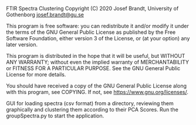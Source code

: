 FTIR Spectra Clustering
Copyright (C) 2020 Josef Brandt,
University of Gothenborg <josef.brandt@gu.se>

This program is free software: you can redistribute it and/or modify
it under the terms of the GNU General Public License as published by
the Free Software Foundation, either version 3 of the License, or
(at your option) any later version.

This program is distributed in the hope that it will be useful,
but WITHOUT ANY WARRANTY; without even the implied warranty of
MERCHANTABILITY or FITNESS FOR A PARTICULAR PURPOSE.  See the
GNU General Public License for more details.

You should have received a copy of the GNU General Public License
along with this program, see COPYING.
If not, see <https://www.gnu.org/licenses/>.


GUI for loading spectra (csv format) from a directory, reviewing them graphically and clustering them according 
to their PCA Scores. 
Run the groupSpectra.py to start the application.

